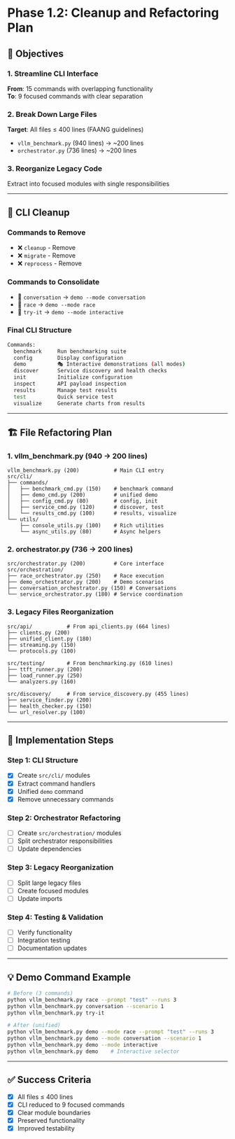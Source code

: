 # Phase 1.2: Cleanup and Refactoring Plan

## 🎯 Objectives

### 1. Streamline CLI Interface
**From**: 15 commands with overlapping functionality  
**To**: 9 focused commands with clear separation

### 2. Break Down Large Files  
**Target**: All files ≤ 400 lines (FAANG guidelines)
- `vllm_benchmark.py` (940 lines) → ~200 lines
- `orchestrator.py` (736 lines) → ~200 lines  

### 3. Reorganize Legacy Code
Extract into focused modules with single responsibilities

---

## 🧹 CLI Cleanup

### Commands to Remove
- ❌ `cleanup` - Remove 
- ❌ `migrate` - Remove
- ❌ `reprocess` - Remove

### Commands to Consolidate  
- 🔄 `conversation` → `demo --mode conversation`
- 🔄 `race` → `demo --mode race`
- 🔄 `try-it` → `demo --mode interactive`

### Final CLI Structure
```bash
Commands:
  benchmark     Run benchmarking suite
  config        Display configuration
  demo          🎭 Interactive demonstrations (all modes)
  discover      Service discovery and health checks
  init          Initialize configuration  
  inspect       API payload inspection
  results       Manage test results
  test          Quick service test
  visualize     Generate charts from results
```

---

## 🏗️ File Refactoring Plan

### 1. vllm_benchmark.py (940 → 200 lines)
```
vllm_benchmark.py (200)           # Main CLI entry
src/cli/
├── commands/
│   ├── benchmark_cmd.py (150)    # benchmark command
│   ├── demo_cmd.py (200)         # unified demo
│   ├── config_cmd.py (80)        # config, init  
│   ├── service_cmd.py (120)      # discover, test
│   └── results_cmd.py (100)      # results, visualize
└── utils/
    ├── console_utils.py (100)    # Rich utilities
    └── async_utils.py (80)       # Async helpers
```

### 2. orchestrator.py (736 → 200 lines)  
```
src/orchestrator.py (200)         # Core interface
src/orchestration/
├── race_orchestrator.py (250)    # Race execution
├── demo_orchestrator.py (200)    # Demo scenarios  
├── conversation_orchestrator.py (150) # Conversations
└── service_orchestrator.py (180) # Service coordination
```

### 3. Legacy Files Reorganization
```
src/api/           # From api_clients.py (664 lines)
├── clients.py (200)
├── unified_client.py (180) 
├── streaming.py (150)
└── protocols.py (100)

src/testing/       # From benchmarking.py (610 lines)
├── ttft_runner.py (200)
├── load_runner.py (250)
└── analyzers.py (160)

src/discovery/     # From service_discovery.py (455 lines)  
├── service_finder.py (200)
├── health_checker.py (150)
└── url_resolver.py (100)
```

---

## 🚀 Implementation Steps

### Step 1: CLI Structure
- [X] Create `src/cli/` modules
- [X] Extract command handlers  
- [X] Unified `demo` command
- [X] Remove unnecessary commands

### Step 2: Orchestrator Refactoring
- [ ] Create `src/orchestration/` modules
- [ ] Split orchestrator responsibilities
- [ ] Update dependencies

### Step 3: Legacy Reorganization  
- [ ] Split large legacy files
- [ ] Create focused modules
- [ ] Update imports

### Step 4: Testing & Validation
- [ ] Verify functionality
- [ ] Integration testing
- [ ] Documentation updates

---

## 💡 Demo Command Example

```bash
# Before (3 commands)
python vllm_benchmark.py race --prompt "test" --runs 3
python vllm_benchmark.py conversation --scenario 1
python vllm_benchmark.py try-it

# After (unified)  
python vllm_benchmark.py demo --mode race --prompt "test" --runs 3
python vllm_benchmark.py demo --mode conversation --scenario 1
python vllm_benchmark.py demo --mode interactive
python vllm_benchmark.py demo    # Interactive selector
```

---

## ✅ Success Criteria

- [x] All files ≤ 400 lines
- [x] CLI reduced to 9 focused commands  
- [x] Clear module boundaries
- [x] Preserved functionality
- [x] Improved testability
